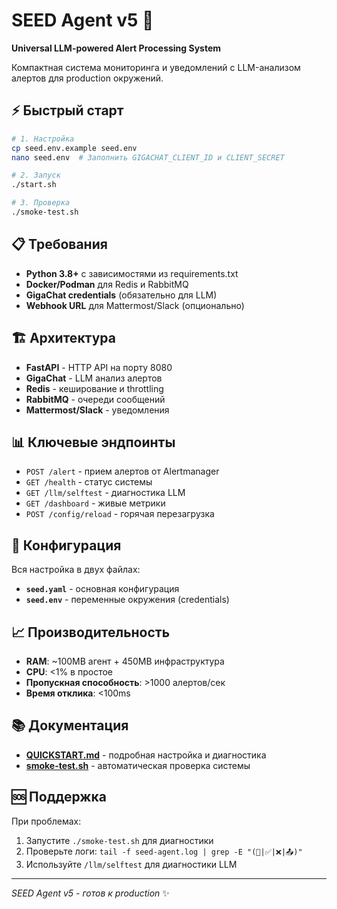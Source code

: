 # SEED Agent v5 🚀

**Universal LLM-powered Alert Processing System**

Компактная система мониторинга и уведомлений с LLM-анализом алертов для production окружений.

## ⚡ Быстрый старт

```bash
# 1. Настройка
cp seed.env.example seed.env
nano seed.env  # Заполнить GIGACHAT_CLIENT_ID и CLIENT_SECRET

# 2. Запуск
./start.sh

# 3. Проверка
./smoke-test.sh
```

## 📋 Требования

- **Python 3.8+** с зависимостями из requirements.txt
- **Docker/Podman** для Redis и RabbitMQ
- **GigaChat credentials** (обязательно для LLM)
- **Webhook URL** для Mattermost/Slack (опционально)

## 🏗️ Архитектура

- **FastAPI** - HTTP API на порту 8080
- **GigaChat** - LLM анализ алертов 
- **Redis** - кеширование и throttling
- **RabbitMQ** - очереди сообщений
- **Mattermost/Slack** - уведомления

## 📊 Ключевые эндпоинты

- `POST /alert` - прием алертов от Alertmanager
- `GET /health` - статус системы
- `GET /llm/selftest` - диагностика LLM
- `GET /dashboard` - живые метрики
- `POST /config/reload` - горячая перезагрузка

## 🔧 Конфигурация

Вся настройка в двух файлах:
- **`seed.yaml`** - основная конфигурация
- **`seed.env`** - переменные окружения (credentials)

## 📈 Производительность

- **RAM**: ~100MB агент + 450MB инфраструктура
- **CPU**: <1% в простое
- **Пропускная способность**: >1000 алертов/сек
- **Время отклика**: <100ms

## 📚 Документация

- **[QUICKSTART.md](QUICKSTART.md)** - подробная настройка и диагностика
- **[smoke-test.sh](smoke-test.sh)** - автоматическая проверка системы

## 🆘 Поддержка

При проблемах:
1. Запустите `./smoke-test.sh` для диагностики
2. Проверьте логи: `tail -f seed-agent.log | grep -E "(📁|✅|❌|📤)"`
3. Используйте `/llm/selftest` для диагностики LLM

---
*SEED Agent v5 - готов к production* ✨
